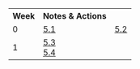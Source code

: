 <table>
  <tr>
   <th>Week</th>
   <th>Notes & Actions</th>
   </tr>

  <tr>
   <td>0</td>
   <td><a href="/collegeboard/5.1">5.1</a></td>
   <td><a href="/collegeboard/5.2">5.2</a></td>
  </tr>  
  
  <tr>
   <td>1</td>
   <td><a href="/collegeboard/5.3">5.3</a><br><a href="/collegeboard/5.4">5.4</a></td>
  </tr> 
